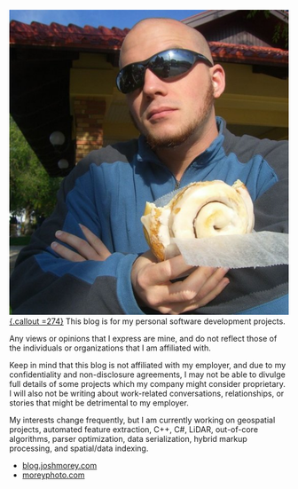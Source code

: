 [![](/uploads/2012/02/market1.jpg){.callout =274}](/uploads/2012/02/market1.jpg)
This blog is for my personal software development projects.

Any views or opinions that I express are mine, and do not reflect those of the individuals or organizations that I am affiliated with.

Keep in mind that this blog is not affiliated with my employer, and due to my confidentiality and non-disclosure agreements, I may not be able to divulge full details of some projects which my company might consider proprietary.  I will also not be writing about work-related conversations, relationships, or stories that might be detrimental to my employer.

My interests change frequently, but I am currently working on geospatial projects, automated feature extraction, C++, C#, LiDAR, out-of-core algorithms, parser optimization, data serialization, hybrid markup processing, and spatial/data indexing.

* [blog.joshmorey.com](http://blog.joshmorey.com)
* [moreyphoto.com](http://www.moreyphoto.com)
